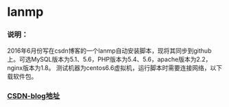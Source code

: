 # lanmp
### 说明：
2016年6月份写在csdn博客的一个lanmp自动安装脚本，现将其同步到github上。可选MySQL版本为5.1、5.6，PHP版本为5.4、5.6，apache版本为2.2，nginx版本为1.8。
测试机器为centos6.6虚拟机，运行脚本时需要连接网络，以下载软件包。
### [CSDN-blog地址](http://blog.csdn.net/fff058/article/details/51821598)

